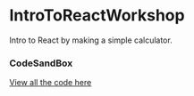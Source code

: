 # IntroToReactWorkshop
Intro to React by making a simple calculator.

### CodeSandBox

[View all the code here](https://codesandbox.io/s/quizzical-heisenberg-0crey)

